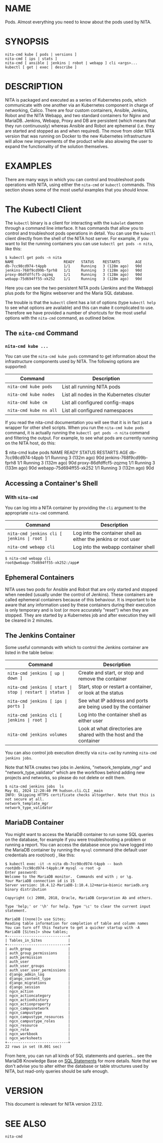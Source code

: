 # NAME

Pods. Almost everything you need to know about the pods used by NITA.

# SYNOPSIS

``nita-cmd kube [ pods | versions ] ``\
``nita-cmd [ ips | stats ]``\
``nita-cmd [ ansible | jenkins | robot | webapp ] cli <args>...``\
``kubectl [ get | exec | describe ]``

# DESCRIPTION

NITA is packaged and executed as a series of Kubernetes pods, which communicate with one another via an Kubernetes component in charge of networking, Calico. There are four custom containers, 
Ansible, Jenkins, Robot and the NITA Webapp, and two standard containers for Nginx and MariaDB. Jenkins, Webapp, Proxy and DB are persistent 
(which means that they run continuously) whereas Ansible and Robot are ephemeral (i.e. they are started and stopped as and when required). 
The move from older NITA version that was running on Docker to the new Kubernetes infrastructure will allow new improvements 
of the product while also alowing the user to expand the functionality of the solution themselves.

# EXAMPLES

There are many ways in which you can control and troubleshoot pods operations with NITA, using either the ``nita-cmd`` or ``kubectl`` commands. 
This section shows some of the most useful examples that you should know.

# The Kubectl Client

The ``kubectl`` binary is a client for interacting with the ``kubelet`` daemon through a command line interface. It has commands that allow you to control and troubleshoot pods operations in detail. 
You can use the ``kubectl`` client directly from the shell of the NITA host server. 
For example, if you want to list the running containers you can use ``kubectl get pods -n nita``, like this:

```shell
$ kubectl get pods -n nita
NAME                       READY   STATUS    RESTARTS       AGE
db-7cc98cd974-t4ppb        1/1     Running   3 (128m ago)   90d
jenkins-768f9cd99b-fprh8   1/1     Running   3 (128m ago)   90d
proxy-86dfdffcf5-zqzmq     1/1     Running   3 (128m ago)   90d
webapp-75d694ff55-xk252    1/1     Running   3 (128m ago)   90d
```
Here you can see the two persistent NITA pods (Jenkins and the Webapp) plus pods for the Nginx webserver and the Maria SQL database. 

The trouble is that the ``kubectl`` client has a lot of options (type ``kubectl help`` to see what options are available) and this can make it complicated to use. 
Therefore we have provided a number of shortcuts for the most useful options with the ``nita-cmd`` command, as outlined below. 

## The ``nita-cmd`` Command

### ``nita-cmd kube ...``

You can use the ``nita-cmd kube pods`` command to get information about the infrastructure components used by NITA. The following options are supported:

| Command | Description |
|---|---|
|``nita-cmd kube pods`` | List all running NITA pods |
|``nita-cmd kube nodes`` | List all nodes in the Kubernetes clsuter |
|``nita-cmd kube cm`` | List all configured config-maps |
|``nita-cmd kube ns all`` | List all configured namespaces |

If you read the nita-cmd documentation you will see that it is in fact just a wrapper for other shell scripts. When you run the ``nita-cmd kube pods`` command, 
it is actually running the ``kubectl get pods -n nita`` command and filtering the output. For example, to see what pods are currently running on the NITA host, do this:

$ nita-cmd kube pods 
NAME                       READY   STATUS    RESTARTS       AGE
db-7cc98cd974-t4ppb        1/1     Running   3 (132m ago)   90d
jenkins-768f9cd99b-fprh8   1/1     Running   3 (132m ago)   90d
proxy-86dfdffcf5-zqzmq     1/1     Running   3 (133m ago)   90d
webapp-75d694ff55-xk252    1/1     Running   3 (132m ago)   90d

## Accessing a Container's Shell

### With ``nita-cmd``

You can log into a NITA container by providing the ``cli`` argument to the appropriate ``nita-cmd`` command. 

| Command | Description |
|---|---|
| ``nita-cmd jenkins cli [ jenkins \| root ]`` | Log into the container shell as either the jenkins or root user |
| ``nita-cmd webapp cli`` | Log into the webapp container shell |

```shell
$ nita-cmd webapp cli 
root@webapp-75d694ff55-xk252:/app#
```
## Ephemeral Containers

NITA uses two pods for Ansible and Robot that are only started and stopped when needed (usually under the control of Jenkins). These containers are called ephemeral 
containers because of this behaviour. It is important to be aware that any information used by these containers during their execution is only temporary and is lost 
(or more accurately "reset") when they are stopped. They are started by a Kubernetes job and after execution they will be cleared in 2 minutes.

## The Jenkins Container

Some useful commands with which to control the Jenkins container are listed in the table below:

| Command | Description |
|---|---|
|``nita-cmd jenkins [ up \| down ]`` | Create and start, or stop and remove the container | 
|``nita-cmd jenkins [ start \| stop \| restart \| status ]`` | Start, stop or restart a container, or look at the status |
|``nita-cmd jenkins [ ips \| ports ]`` | See what IP address and ports are being used by the container |
|``nita-cmd jenkins cli [ jenkins \| root ]`` | Log into the container shell as either user |
|``nita-cmd jenkins volumes`` | Look at what directories are shared with the host and the container |

You can also control job execution directly via ``nita-cmd`` by running ``nita-cmd jenkins jobs``.

Note that NITA creates two jobs in Jenkins, "network_template_mgr" and "network_type_validator" which are the workflows behind adding new projects and networks, 
so please do not delete or edit them.

```shell
$ nita-cmd jenkins jobs  ls
May 01, 2024 12:20:40 PM hudson.cli.CLI _main
INFO: Skipping HTTPS certificate checks altogether. Note that this is not secure at all.
network_template_mgr
network_type_validator
```
## MariaDB Container

You might want to access the MariaDB container to run some SQL queries on the database, for example if you were troubleshooting a problem or running a report. 
You can access the database once you have logged into the MariaDB container by running the ``mysql`` command (the default user credentials are root/root) , like this:

```shell
$ kubectl exec -it -n nita db-7cc98cd974-t4ppb -- bash
root@db-7cc98cd974-t4ppb:/# mysql -u root -p 
Enter password: 
Welcome to the MariaDB monitor.  Commands end with ; or \g.
Your MariaDB connection id is 15
Server version: 10.4.12-MariaDB-1:10.4.12+maria~bionic mariadb.org binary distribution

Copyright (c) 2000, 2018, Oracle, MariaDB Corporation Ab and others.

Type 'help;' or '\h' for help. Type '\c' to clear the current input statement.

MariaDB [(none)]> use Sites;
Reading table information for completion of table and column names
You can turn off this feature to get a quicker startup with -A
MariaDB [Sites]> show tables;
+----------------------------+
| Tables_in_Sites            |
+----------------------------+
| auth_group                 |
| auth_group_permissions     |
| auth_permission            |
| auth_user                  |
| auth_user_groups           |
| auth_user_user_permissions |
| django_admin_log           |
| django_content_type        |
| django_migrations          |
| django_session             |
| ngcn_action                |
| ngcn_actioncategory        |
| ngcn_actionhistory         |
| ngcn_actionproperty        |
| ngcn_campusnetwork         |
| ngcn_campustype            |
| ngcn_campustype_resources  |
| ngcn_campustype_roles      |
| ngcn_resource              |
| ngcn_role                  |
| ngcn_workbook              |
| ngcn_worksheets            |
+----------------------------+
22 rows in set (0.001 sec)
```
From here, you can run all kinds of SQL statements and queries... see the MariaDB Knowledge Base on [SQL Statements](https://mariadb.com/kb/en/sql-statements/) for more details. 
Note that we don't advise you to alter either the database or table structures used by NITA, but read-only queries should be safe enough.

# VERSION

This document is relevant for NITA version 23.12.

# SEE ALSO

``nita-cmd``
